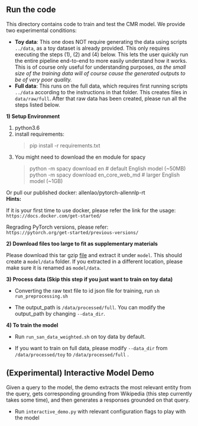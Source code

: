 ## Run the code

This directory contains code to train and test the CMR model. We provide two experimental conditions:
* **Toy data**: This one does NOT require generating the data using scripts `../data`, as a toy dataset is already provided. This only requires executing the steps (1), (2) and (4) below. This lets the user quickly run the entire pipeline end-to-end to more easily understand how it works. This is of course only useful for understanding purposes, *as the small size of the training data will of course cause the generated outputs to be of very poor quality.*
* **Full data**: This runs on the full data, which requires first running scripts `../data` according to the instructions in that folder. This creates files in `data/raw/full`. After that raw data has been created, please run all the steps listed below.

**1) Setup Environment**
1. python3.6
2. install requirements:
   > pip install -r requirements.txt
3. You might need to download the en module for spacy
   > python -m spacy download en              # default English model (~50MB) <br>
   > python -m spacy download en_core_web_md  # larger English model (~1GB)
   
  Or pull our published docker: allenlao/pytorch-allennlp-rt
 <br>
 **Hints:**<br>

  If it is your first time to use docker, please refer the link for the usage:<br>
 `https://docs.docker.com/get-started/`
 
 Regrading PyTorch versions, please refer:<br>
  `https://pytorch.org/get-started/previous-versions/`

**2) Download files too large to fit as supplementary materials**

   Please download this tar gzip [file](https://drive.google.com/file/d/1tMCNv8COw0B3wBRkZ_7fI3h6yaSiJ0b-/view?usp=sharing) and extract it under `model`. This should create a `model/data` folder. If you extracted in a different location, please make sure it is renamed as `model/data`.

**3) Process data (Skip this step if you just want to train on toy data)**

* Converting the raw text file to id json file for training, run `sh run_preprocessing.sh`

* The output_path is `/data/processed/full`. You can modify the output_path by changing `--data_dir`.

**4) To train the model**

* Run `run_san_data_weighted.sh` on toy data by default.

* If you want to train on full data, please modify `--data_dir` from `/data/processed/toy` to `/data/processed/full` .

## (Experimental) Interactive Model Demo

Given a query to the model, the demo extracts the most relevant entity from the query, gets corresponding grounding from Wikipedia (this step currently takes some time), and then generates a responses grounded on that query.
* Run `interactive_demo.py` with relevant configuration flags to play with the model
